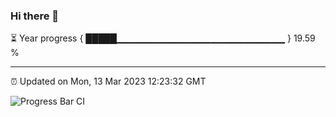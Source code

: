 ### Hi there 👋

⏳ Year progress { █████▁▁▁▁▁▁▁▁▁▁▁▁▁▁▁▁▁▁▁▁▁▁▁▁▁ } 19.59 %

---

⏰ Updated on Mon, 13 Mar 2023 12:23:32 GMT

![Progress Bar CI](https://github.com/liununu/liununu/workflows/Progress%20Bar%20CI/badge.svg)
